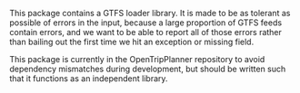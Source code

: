 This package contains a GTFS loader library.
It is made to be as tolerant as possible of errors in the input, because a large proportion of GTFS feeds contain
errors, and we want to be able to report all of those errors rather than bailing out the first time we hit an
exception or missing field.

This package is currently in the OpenTripPlanner repository to avoid dependency mismatches during development, but should
be written such that it functions as an independent library.
